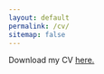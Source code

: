 ```yaml
---
layout: default
permalink: /cv/
sitemap: false
---
```


Download my CV [here.](https://sociology.berkeley.edu/sites/default/files/user/adam-storer-1085/adam-storer-cv_1.pdf)
